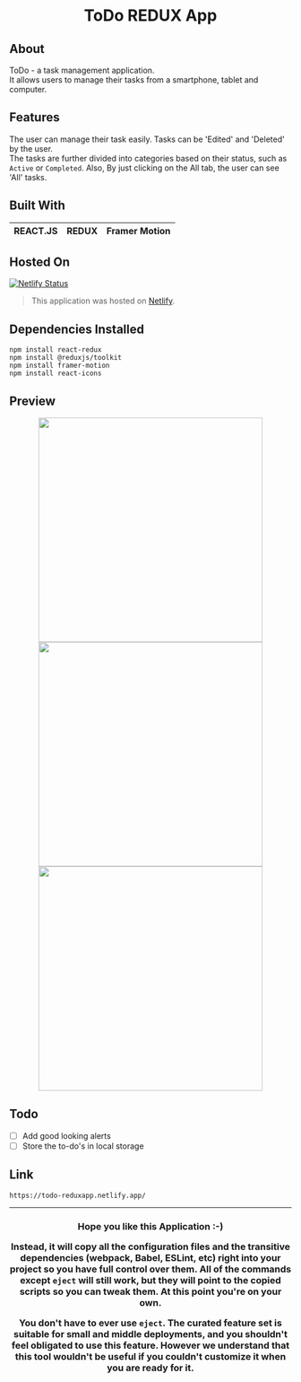 <h1 align='center'>ToDo REDUX App</h1>

## About 
ToDo - a task management application. <br>
It allows users to manage their tasks from a smartphone, tablet and computer. 

## Features
The user can manage their task easily. Tasks can be 'Edited' and 'Deleted' by the user. <br> The tasks are further divided into categories based on their status, such as `Active` or `Completed`. Also, By just clicking on the All tab, the user can see 'All' tasks.

## Built With
| REACT.JS | REDUX | Framer Motion |
| --- | --- | --- |

## Hosted On
[![Netlify Status](https://api.netlify.com/api/v1/badges/2b0c5333-42d7-473d-a6ef-e6cb1a698dc8/deploy-status)](https://app.netlify.com/sites/todo-reduxapp/deploys)
>This application was hosted on [Netlify](https://www.netlify.com/).

## Dependencies Installed
```
npm install react-redux
npm install @reduxjs/toolkit
npm install framer-motion
npm install react-icons
```

## Preview
<p align="Center">
  <img src="https://github.com/TheNewC0der-24/todo-react_redux/blob/master/Preview/Preview-1.png" width="400">
  <img src="https://github.com/TheNewC0der-24/todo-react_redux/blob/master/Preview/Preview-2.png" width="400">
  <img src="https://github.com/TheNewC0der-24/todo-react_redux/blob/master/Preview/Preview-3.png" width="400">
</p>

## Todo
- [ ] Add good looking alerts
- [ ] Store the to-do's in local storage

## Link
```
https://todo-reduxapp.netlify.app/
```

---
<h3 align='center'>Hope you like this Application :-)

Instead, it will copy all the configuration files and the transitive dependencies (webpack, Babel, ESLint, etc) right into your project so you have full control over them. All of the commands except `eject` will still work, but they will point to the copied scripts so you can tweak them. At this point you're on your own.

You don't have to ever use `eject`. The curated feature set is suitable for small and middle deployments, and you shouldn't feel obligated to use this feature. However we understand that this tool wouldn't be useful if you couldn't customize it when you are ready for it.
